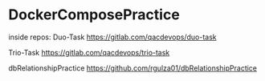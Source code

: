 # DockerComposePractice

inside repos:
Duo-Task https://gitlab.com/qacdevops/duo-task 

Trio-Task https://gitlab.com/qacdevops/trio-task

dbRelationshipPractice https://github.com/rgulza01/dbRelationshipPractice

